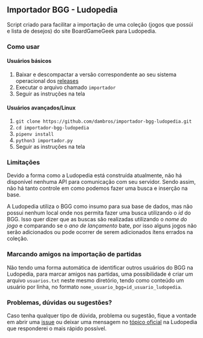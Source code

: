 ## Importador BGG - Ludopedia

Script criado para facilitar a importação de uma coleção (jogos que possúi e lista de desejos) do site BoardGameGeek
para Ludopedia.

### Como usar

#### Usuários básicos

1. Baixar e descompactar a versão correspondente ao seu sistema operacional dos [releases](https://github.com/dambros/importador-bgg-ludopedia/releases)
2. Executar o arquivo chamado ```importador``` 
3. Seguir as instruções na tela

#### Usuários avançados/Linux

1. ```git clone https://github.com/dambros/importador-bgg-ludopedia.git```
2. ```cd importador-bgg-ludopedia```
3. ```pipenv install```
4. ```python3 importador.py```
5. Seguir as instruções na tela

### Limitações

Devido a forma como a Ludopedia está construída atualmente, não há disponível nenhuma API para comunicação com seu servidor. Sendo assim, não há tanto controle em como podemos fazer uma busca e inserção na base.

A Ludopedia utiliza o BGG como insumo para sua base de dados, mas não possui nenhum local onde nos permita fazer uma busca utilizando o *id* do BGG. Isso quer dizer que as buscas são realizadas utilizando o *nome do jogo* e comparando se o *ano de lançamento* bate, por isso alguns jogos não serão adicionados ou pode ocorrer de serem adicionados ítens errados na coleção.

### Marcando amigos na importação de partidas

Não tendo uma forma automática de identificar outros usuários do BGG na Ludopedia, para marcar amigos nas partidas, uma possibilidade é criar um arquivo `usuarios.txt` neste mesmo diretório, tendo como conteúdo um usuário por linha, no formato `nome_usuario_bgg=id_usuario_ludopedia`.

### Problemas, dúvidas ou sugestões?

Caso tenha qualquer tipo de dúvida, problema ou sugestão, fique a vontade em abrir uma [issue](https://github.com/dambros/importador-bgg-ludopedia/issues) ou deixar uma mensagem no [tópico oficial](https://ludopedia.com.br/topico/24305/importador-de-colecao-bgg-ludopedia) na Ludopedia que responderei o mais rápido possível.